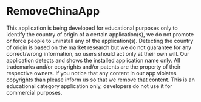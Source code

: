 # RemoveChinaApp
This application is being developed for educational purposes only to identify the country of origin of a certain application(s), we do not promote or force people to uninstall any of the application(s).  Detecting the country of origin is based on the market research but we do not guarantee for any correct/wrong information, so users should act only at their own will.  Our application detects and shows the installed application name only. All trademarks and/or copyrights and/or patents are the property of their respective owners.  If you notice that any content in our app violates copyrights than please inform us so that we remove that content.  This is an educational category application only, developers do not use it for commercial purposes.
